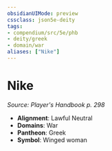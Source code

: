 ```yaml
---
obsidianUIMode: preview
cssclass: json5e-deity
tags:
- compendium/src/5e/phb
- deity/greek
- domain/war
aliases: ["Nike"]
---
```

# Nike
*Source: Player's Handbook p. 298* 

- **Alignment**: Lawful Neutral
- **Domains**: War
- **Pantheon**: Greek
- **Symbol**: Winged woman